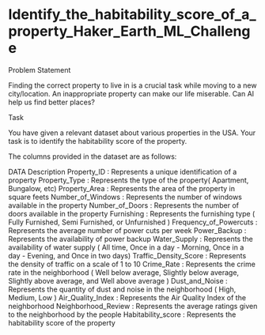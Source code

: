 # Identify_the_habitability_score_of_a_property_Haker_Earth_ML_Challenge
Problem Statement

Finding the correct property to live in is a crucial task while moving to a new city/location. An inappropriate property can make our life miserable. Can AI help us find better places?

Task

You have given a relevant dataset about various properties in the USA. Your task is to identify the habitability score of the property.   

The columns provided in the dataset are as follows:

DATA	Description
Property_ID	: Represents a unique identification of a property
Property_Type	 : Represents the type of the property( Apartment, Bungalow, etc) 
Property_Area	 : Represents the area of the property in square feets
Number_of_Windows	: Represents the number of windows available in the property
Number_of_Doors	: Represents the number of doors available in the property
Furnishing	: Represents the furnishing type ( Fully Furnished, Semi Furnished, or Unfurnished )
Frequency_of_Powercuts	: Represents the average number of power cuts per week
Power_Backup	: Represents the availability of power backup
Water_Supply :	Represents the availability of water supply ( All time, Once in a day - Morning, Once in a day - Evening, and Once in two days) 
Traffic_Density_Score :	Represents the density of traffic on a scale of  1 to  10
Crime_Rate :	Represents the crime rate in the neighborhood ( Well below average, Slightly below average, Slightly above average, and  Well above average )
Dust_and_Noise :	Represents the quantity of dust and noise in the neighborhood ( High, Medium, Low )
Air_Quality_Index	 : Represents the Air Quality Index of the neighborhood
Neighborhood_Review	 : Represents the average ratings given to the neighborhood by the people 
Habitability_score	 : Represents the habitability score of the property
